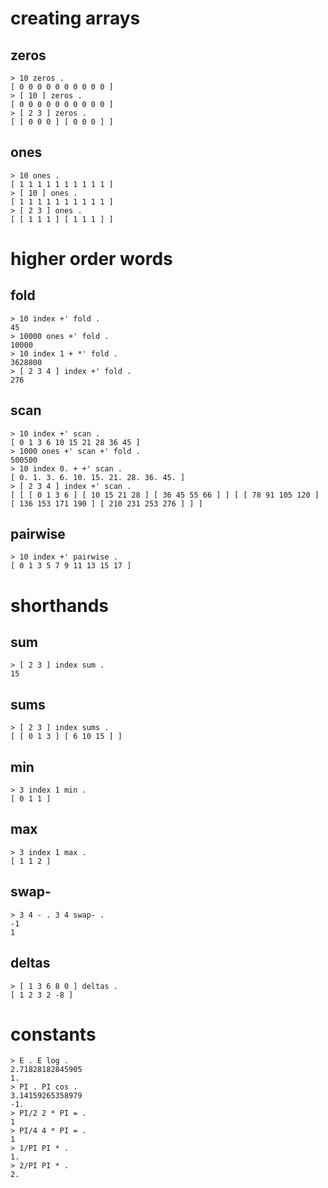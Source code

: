 # creating arrays

## zeros

```nkt
> 10 zeros .
[ 0 0 0 0 0 0 0 0 0 0 ]
> [ 10 ] zeros .
[ 0 0 0 0 0 0 0 0 0 0 ]
> [ 2 3 ] zeros .
[ [ 0 0 0 ] [ 0 0 0 ] ]
```

## ones

```nkt
> 10 ones .
[ 1 1 1 1 1 1 1 1 1 1 ]
> [ 10 ] ones .
[ 1 1 1 1 1 1 1 1 1 1 ]
> [ 2 3 ] ones .
[ [ 1 1 1 ] [ 1 1 1 ] ]
```

# higher order words
## fold
```nkt
> 10 index +' fold .
45
> 10000 ones +' fold .
10000
> 10 index 1 + *' fold .
3628800
> [ 2 3 4 ] index +' fold .
276
```
## scan
```nkt
> 10 index +' scan .
[ 0 1 3 6 10 15 21 28 36 45 ]
> 1000 ones +' scan +' fold .
500500
> 10 index 0. + +' scan .
[ 0. 1. 3. 6. 10. 15. 21. 28. 36. 45. ]
> [ 2 3 4 ] index +' scan .
[ [ [ 0 1 3 6 ] [ 10 15 21 28 ] [ 36 45 55 66 ] ] [ [ 78 91 105 120 ] [ 136 153 171 190 ] [ 210 231 253 276 ] ] ]
```
## pairwise
```nkt
> 10 index +' pairwise .
[ 0 1 3 5 7 9 11 13 15 17 ]
```
# shorthands

## sum
```nkt
> [ 2 3 ] index sum .
15
```

## sums
```nkt
> [ 2 3 ] index sums .
[ [ 0 1 3 ] [ 6 10 15 ] ]
```

## min

```nkt
> 3 index 1 min .
[ 0 1 1 ]
```

## max

```nkt
> 3 index 1 max .
[ 1 1 2 ]
```

## swap-

```nkt
> 3 4 - . 3 4 swap- .
-1
1
```

## deltas

```nkt
> [ 1 3 6 8 0 ] deltas .
[ 1 2 3 2 -8 ]
```

# constants

```nkt
> E . E log .
2.71828182845905
1.
> PI . PI cos .
3.14159265358979
-1.
> PI/2 2 * PI = .
1
> PI/4 4 * PI = .
1
> 1/PI PI * .
1.
> 2/PI PI * .
2.
```